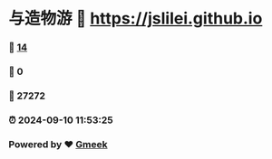# 与造物游 :link: https://jslilei.github.io 
### :page_facing_up: [14](https://jslilei.github.io/tag.html) 
### :speech_balloon: 0 
### :hibiscus: 27272 
### :alarm_clock: 2024-09-10 11:53:25 
### Powered by :heart: [Gmeek](https://github.com/Meekdai/Gmeek)
